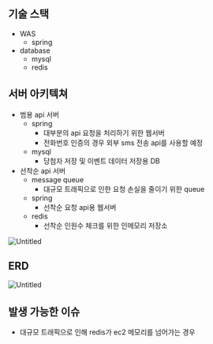 ## 기술 스택

- WAS
    - spring
- database
    - mysql
    - redis

## 서버 아키텍쳐

- 범용 api 서버
    - spring
        - 대부분의 api 요청을 처리하기 위한 웹서버
        - 전화번호 인증의 경우 외부 sms 전송 api를 사용할 예정
    - mysql
        - 당첨자 저장 및 이벤트 데이터 저장용 DB
- 선착순 api 서버
    - message queue
        - 대규모 트래픽으로 인한 요청 손실을 줄이기 위한 queue
    - spring
        - 선착순 요청 api용 웹서버
    - redis
        - 선착순 인원수 체크를 위한 인메모리 저장소

![Untitled](%E1%84%87%E1%85%A1%E1%86%AF%E1%84%91%E1%85%AD%E1%84%8C%E1%85%A1%E1%84%85%E1%85%AD%20cbb4733670294caa961f6cbe99dd249a/Untitled.png)

## ERD

![Untitled](%E1%84%87%E1%85%A1%E1%86%AF%E1%84%91%E1%85%AD%E1%84%8C%E1%85%A1%E1%84%85%E1%85%AD%20cbb4733670294caa961f6cbe99dd249a/Untitled%201.png)

## 발생 가능한 이슈

- 대규모 트래픽으로 인해 redis가 ec2 메모리를 넘어가는 경우
